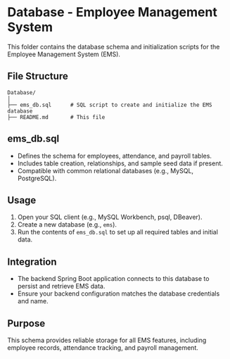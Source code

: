 # Database - Employee Management System

This folder contains the database schema and initialization scripts for the Employee Management System (EMS).

## File Structure

```
Database/
│
├── ems_db.sql      # SQL script to create and initialize the EMS database
├── README.md       # This file
```

## ems_db.sql
- Defines the schema for employees, attendance, and payroll tables.
- Includes table creation, relationships, and sample seed data if present.
- Compatible with common relational databases (e.g., MySQL, PostgreSQL).

## Usage
1. Open your SQL client (e.g., MySQL Workbench, psql, DBeaver).
2. Create a new database (e.g., `ems`).
3. Run the contents of `ems_db.sql` to set up all required tables and initial data.

## Integration
- The backend Spring Boot application connects to this database to persist and retrieve EMS data.
- Ensure your backend configuration matches the database credentials and name.

## Purpose
This schema provides reliable storage for all EMS features, including employee records, attendance tracking, and payroll management.
